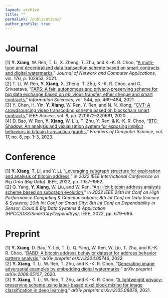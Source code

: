 ```yaml
---
layout: archive
title: ""
permalink: /publications/
author_profile: true
---
```


<!-- {% if author.googlescholar %}
  You can also find my articles on <u><a href="{{author.googlescholar}}">my Google Scholar profile</a>.</u>
{% endif %}

{% include base_path %}

{% for post in site.publications reversed %}
  {% include archive-single.html %}
{% endfor %} -->

# Journal

[1] **Y. Xiang**, W. Ren, T. Li, X. Zheng, T. Zhu, and K.-K. R. Choo, “[A multi-type and decentralized data transaction scheme based on smart contracts and digital watermarks](https://www.sciencedirect.com/science/article/abs/pii/S1084804520304057),” *Journal of Network and Computer Applications*, vol. 176, p. 102953, 2021.  
[2] T. Li, W. Ren, **Y. Xiang**, X. Zheng, T. Zhu, K.-K. R. Choo, and G. Srivastava, “[FAPS: A fair, autonomous and privacy-preserving scheme for big data exchange based on oblivious transfer, ether cheque and smart contracts](https://www.sciencedirect.com/science/article/abs/pii/S0020025520308823),” *Information Sciences*, vol. 544, pp. 469–484, 2021.  
[3] Y. Chen, H. Yin, **Y. Xiang**, W. Ren, Y. Ren, and N. N. Xiong, “[CVT: A crowdsourcing video transcoding scheme based on blockchain smart contracts](https://ieeexplore.ieee.org/abstract/document/9285293),” *IEEE Access*, vol. 8, pp. 220672–220681, 2020.  
[4] D. Bao, W. Ren, **Y. Xiang**, W. Liu, T. Zhu, Y. Ren, & K.-K. R. Choo, “[BTC-Shadow: An analysis and visualization system for exposing implicit behaviors in bitcoin transaction graphs](https://link.springer.com/article/10.1007/s11704-023-2531-0),” *Frontiers of Computer Science*, vol. 17, no. 6, pp. 1–3, 2023.

# Conference

[1] **Y. Xiang**, T. Li, and Y. Li, “[Leveraging subgraph structure for exploration and analysis of bitcoin address](https://ieeexplore.ieee.org/abstract/document/10020980),” in *2022 IEEE International Conference on Big Data (Big Data)*. IEEE, 2022, pp. 1957–1962.  
[2] Q. Yang, **Y. Xiang**, W. Liu, and W. Ren, “[An illicit bitcoin address analysis scheme based on subgraph evolution](https://ieeexplore.ieee.org/abstract/document/10074805),” in *2022 IEEE 24th Int Conf on High Performance Computing & Communications; 8th Int Conf on Data Science & Systems; 20th Int Conf on Smart City; 8th Int Conf on Dependability in Sensor, Cloud & Big Data Systems & Application (HPCC/DSS/SmartCity/DependSys)*. IEEE, 2022, pp. 679–686.  

# Preprint

[1] **Y. Xiang**, D. Bao, Y. Lei, T. Li, Q. Yang, W. Ren, W. Liu, T. Zhu, and K.-K. R. Choo, “[BABD: A bitcoin address behavior dataset for address behavior pattern analysis](https://arxiv.org/abs/2204.05746),” *arXiv preprint arXiv:2204.05746*, 2022.   
[2] **Y. Xiang**, T. Li, W. Ren, T. Zhu, and K.-K. R. Choo, “[Generating image adversarial examples by embedding digital watermarks](https://arxiv.org/abs/2009.05107),” *arXiv preprint arXiv:2009.05107*, 2020.  
[3] **Y. Xiang**, T. Li, W. Ren, T. Zhu, and K.-K. R. Choo, “[A lightweight privacy-preserving scheme using label-based pixel block mixing for image classification in deep learning](https://arxiv.org/abs/2105.08876),” *arXiv preprint arXiv:2105.08876*, 2021.   

